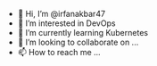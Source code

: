 - 👋 Hi, I’m @irfanakbar47
- 👀 I’m interested in DevOps
- 🌱 I’m currently learning Kubernetes
- 💞️ I’m looking to collaborate on ...
- 📫 How to reach me ...

<!---
irfanakbar47/irfanakbar47 is a ✨ special ✨ repository because its `README.md` (this file) appears on your GitHub profile.
You can click the Preview link to take a look at your changes.
--->
